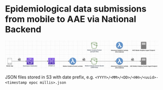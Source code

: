 # Epidemiological data submissions from mobile to AAE via National Backend

![Figure 1: mobile-analytics-events-mobile-aae.png.drawio](mobile-analytics-events-mobile-aae.png "Figure 1: TEpidemiological data submissions from mobile to AAE via National Backend")

JSON files stored in S3 with date prefix, e.g. `<YYYY>/<MM>/<DD>/<HH>/<uuid>-<timestamp epoc millis>.json`
